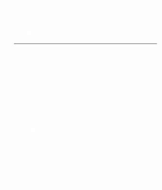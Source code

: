 <body style="color: white">
<ul style="font-size:20px">
<li>
  Servlet 的生命周期:<br/>
  a) 从第一次调用，到服务器关闭。<br/>
  b) 如果在web.xml 中配置了load-on-startup 则是从
  服务器开启到服务器关闭。
</li>
<hr>
<p>

Servlet的生命周期：
* 1、从第一次调用到服务器关闭。
* 2、如果Servlet在web.xml中配置了load-on-startup，生命周期为
从服务器启动到服务器关闭
* 注意：
* init方法是对Servlet进行初始化的一个方法，会在Servlet第一次
加载进行存储时执行
* destory方法是在servlet被销毁时执行，也就服务器关闭时。
</ul>

Service 方法:

<ul>
不管是get 方式还是post 方式的请求，如果Servlet 类中有
service 方法，则优先调用Service 方法。
<br>
<br>
- doGet 方法:
在没有service 方法的情况下如果是get 方式的请求所调
用的处理请求的方法
- doPost 方法:
在没有service 方法的情况下如果是post 方式的请求所调
用的处理请求的方法
</ul>


</body>
